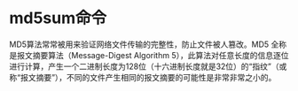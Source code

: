 # md5sum命令

MD5算法常常被用来验证网络文件传输的完整性，防止文件被人篡改。MD5 全称是报文摘要算法（Message-Digest Algorithm 5），此算法对任意长度的信息逐位进行计算，产生一个二进制长度为128位（十六进制长度就是32位）的“指纹”（或称“报文摘要”），不同的文件产生相同的报文摘要的可能性是非常非常之小的。



